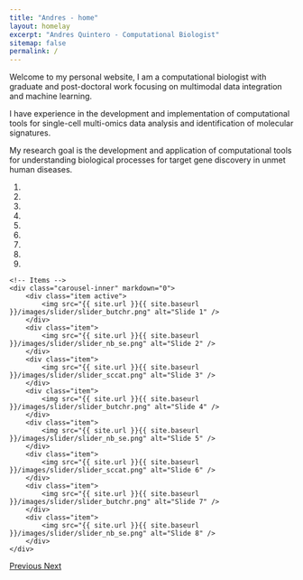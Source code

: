 ```yaml
---
title: "Andres - home"
layout: homelay
excerpt: "Andres Quintero - Computational Biologist"
sitemap: false
permalink: /
---
```


Welcome to my personal website, I am a computational biologist with graduate and post-doctoral work focusing on multimodal data integration and machine learning.  
  
I have experience in the development and implementation of computational tools for single-cell multi-omics data analysis and identification of molecular signatures.
   
My research goal is the development and application of computational tools for understanding biological processes for target gene discovery in unmet human diseases.

<!-- We develop novel methods to integrate large scale genomics datasets, using statistical and machine-learning approaches. We focus in particular on epigenomics data and single-cell approaches. -->



<div markdown="0" id="carousel" class="carousel slide" data-ride="carousel" data-interval="4000" data-pause="hover" >
    <!-- Menu -->
    <ol class="carousel-indicators">
        <li data-target="#carousel" data-slide-to="0" class="active"></li>
        <li data-target="#carousel" data-slide-to="1"></li>
        <li data-target="#carousel" data-slide-to="2"></li>
        <li data-target="#carousel" data-slide-to="3"></li>
        <li data-target="#carousel" data-slide-to="4"></li>
        <li data-target="#carousel" data-slide-to="5"></li>
        <li data-target="#carousel" data-slide-to="6"></li>
        <li data-target="#carousel" data-slide-to="7"></li>
        <li data-target="#carousel" data-slide-to="8"></li>
    </ol>

    <!-- Items -->
    <div class="carousel-inner" markdown="0">
        <div class="item active">
            <img src="{{ site.url }}{{ site.baseurl }}/images/slider/slider_butchr.png" alt="Slide 1" />
        </div>
        <div class="item">
            <img src="{{ site.url }}{{ site.baseurl }}/images/slider/slider_nb_se.png" alt="Slide 2" />
        </div>
        <div class="item">
            <img src="{{ site.url }}{{ site.baseurl }}/images/slider/slider_sccat.png" alt="Slide 3" />
        </div>
        <div class="item">
            <img src="{{ site.url }}{{ site.baseurl }}/images/slider/slider_butchr.png" alt="Slide 4" />
        </div>
        <div class="item">
            <img src="{{ site.url }}{{ site.baseurl }}/images/slider/slider_nb_se.png" alt="Slide 5" />
        </div>
        <div class="item">
            <img src="{{ site.url }}{{ site.baseurl }}/images/slider/slider_sccat.png" alt="Slide 6" />
        </div>
        <div class="item">
            <img src="{{ site.url }}{{ site.baseurl }}/images/slider/slider_butchr.png" alt="Slide 7" />
        </div>
        <div class="item">
            <img src="{{ site.url }}{{ site.baseurl }}/images/slider/slider_nb_se.png" alt="Slide 8" />
        </div>
    </div>
  <a class="left carousel-control" href="#carousel" role="button" data-slide="prev">
    <span class="glyphicon glyphicon-chevron-left" aria-hidden="true"></span>
    <span class="sr-only">Previous</span>
  </a>
  <a class="right carousel-control" href="#carousel" role="button" data-slide="next">
    <span class="glyphicon glyphicon-chevron-right" aria-hidden="true"></span>
    <span class="sr-only">Next</span>
  </a>
</div>



